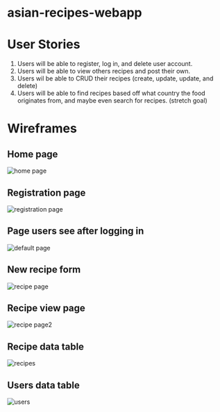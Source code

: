 # asian-recipes-webapp

# User Stories

1. Users will be able to register, log in, and delete user account.
2. Users will be able to view others recipes and post their own.
3. Users wil be able to CRUD their recipes (create, update, update, and delete)
4. Users will be able to find recipes based off what country the food originates from, and maybe even search for recipes. (stretch goal)

# Wireframes

## Home page

![home page](https://i.imgur.com/6zXcdhQ.png)

## Registration page

![registration page](https://i.imgur.com/X48vQdV.png)

## Page users see after logging in

![default page](https://i.imgur.com/vbXgAne.png)

## New recipe form

![recipe page](https://i.imgur.com/Ys0Y9kZ.png)

## Recipe view page

![recipe page2](https://i.imgur.com/iO9y8Rs.png)

## Recipe data table

![recipes](https://i.imgur.com/s4quKd1.png)

## Users data table

![users](https://i.imgur.com/jtoHImQ.png)
